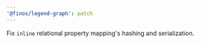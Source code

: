 ```yaml
---
'@finos/legend-graph': patch
---
```


Fix `inline` relational property mapping's hashing and serialization.